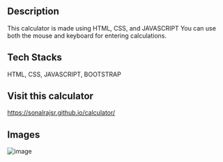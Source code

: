 ## Description
This calculator is made using HTML, CSS, and JAVASCRIPT
You can use both the mouse and keyboard for entering calculations.
## Tech Stacks
HTML, CSS, JAVASCRIPT, BOOTSTRAP
## Visit this calculator
https://sonalrajsr.github.io/calculator/
## Images
![image](https://github.com/sonalrajsr/calculator/assets/123736054/98c20adc-54ac-4743-bc24-bd6d4d1e8606)
